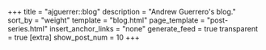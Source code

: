 +++
title = "ajguerrer::blog"
description = "Andrew Guerrero's blog."
sort_by = "weight"
template = "blog.html"
page_template = "post-series.html"
insert_anchor_links = "none"
generate_feed = true
transparent = true
[extra]
show_post_num = 10
+++